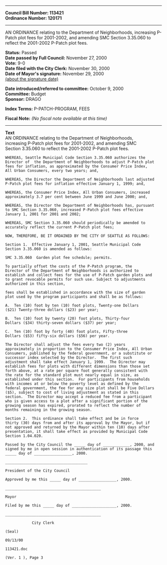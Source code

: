 * * * * *  
  
**Council Bill Number: [](#h0)[](#h2)113421**   
**Ordinance Number: 120171**  
  
* * * * *  
  
AN ORDINANCE relating to the Department of Neighborhoods, increasing P-Patch plot fees for 2001-2002, and amending SMC Section 3.35.060 to reflect the 2001-2002 P-Patch plot fees.  
  
**Status:** Passed   
**Date passed by Full Council:** November 27, 2000   
**Vote:** 9-0   
**Date filed with the City Clerk:** November 30, 2000   
**Date of Mayor's signature:** November 29, 2000   
[(about the signature date)](/~public/approvaldate.htm)   
  
  
**Date introduced/referred to committee:** October 9, 2000   
**Committee:** Budget   
**Sponsor:** DRAGO   
  
**Index Terms:** P-PATCH-PROGRAM, FEES  
  
**Fiscal Note:** *(No fiscal note available at this time)*  
  
* * * * *  
  
**Text**  
    AN ORDINANCE relating to the Department of Neighborhoods,  
    increasing P-Patch plot fees for 2001-2002, and amending SMC  
    Section 3.35.060 to reflect the 2001-2002 P-Patch plot fees.  
  
    WHEREAS, Seattle Municipal Code Section 3.35.060 authorizes the  
    Director of  the Department of Neighborhoods to adjust P-Patch plot  
    fees for inflation, as approximated by the Consumer Price Index,  
    All Urban Consumers, every two years; and,  
  
    WHEREAS, the Director the Department of Neighborhoods last adjusted  
    P-Patch plot fees for inflation effective January 1, 1999; and,  
  
    WHEREAS, the Consumer Price Index, All Urban Consumers, increased  
    approximately 3.7 per cent between June 1999 and June 2000; and,  
  
    WHEREAS, the Director the Department of Neighborhoods has, pursuant  
    to SMC Section 3.35.060, increased P-Patch plot fees effective  
    January 1, 2001 for 2001 and 2002;  
  
    WHEREAS, SMC Section 3.35.060 should periodically be amended to  
    accurately reflect the current P-Patch plot fees;  
  
    NOW, THEREFORE, BE IT ORDAINED BY THE CITY OF SEATTLE AS FOLLOWS:  
  
    Section 1.  Effective January 1, 2001, Seattle Municipal Code  
    Section 3.35.060 is amended as follows:  
  
    SMC 3.35.060  Garden plot fee schedule; permits.  
  
    To partially offset the costs of the P-Patch program, the  
    Director of the Department of Neighborhoods is authorized to  
    establish and collect fees for the use of P-Patch garden plots and  
    to grant revocable permits for such use. Subject to adjustments  
    authorized in this section,  
  
    fees shall be established in accordance with the size of garden  
    plot used by the program participants and shall be as follows:  
  
    A.  Ten (10) foot by ten (10) foot plots, Twenty-one Dollars  
    ($21) Twenty-three dollars ($23) per year;  
  
    B.  Ten (10) foot by twenty (20) foot plots, Thirty-four  
    Dollars ($34) thirty-seven dollars ($37) per year;  
  
    C.  Ten (10) foot by forty (40) foot plots, Fifty-three  
    Dollars ($53) fifty-six dollars ($56) per year.  
  
    The Director shall adjust the fees every two (2) years  
    approximately in proportion to the Consumer Price Index, All Urban  
    Consumers, published by the federal government, or a substitute or  
    successor index selected by the Director.  The first such  
    adjustment shall take effect January 1, 1999.  The Director may  
    establish fees for plots with different dimensions than those set  
    forth above, at a rate per square foot generally consistent with  
    the rate for the standard plot must nearly equal in size, as  
    established under this section.  For participants from households  
    with incomes at or below the poverty level as defined by the  
    federal government, the fee for any size plot shall be Five Dollars  
    ($5), subject to cost of living adjustment as stated in this  
    section.  The Director may accept a reduced fee from a participant  
    who is given access to a plot after a significant portion of the  
    growing season has expired, prorated to reflect the number of  
    months remaining in the growing season.  
  
    Section 2.  This ordinance shall take effect and be in force  
    thirty (30) days from and after its approval by the Mayor, but if  
    not approved and returned by the Mayor within ten (10) days after  
    presentation, it shall take effect as provided by Municipal Code  
    Section 1.04.020.  
  
    Passed by the City Council the _____ day of ____________, 2000, and  
    signed by me in open session in authentication of its passage this  
    _____ day of _________________, 2000.  
  
    _____________________________________  
  
    President of the City Council  
  
    Approved by me this _____ day of _________________, 2000.  
  
    ___________________________________________  
  
    Mayor  
  
    Filed by me this _____ day of ____________________, 2000.  
  
    ___________________________________________  
  
                City Clerk  
  
    (Seal)  
  
    09/13/00  
  
    113421.doc  
  
    (Ver. 1 ), Page 3  
